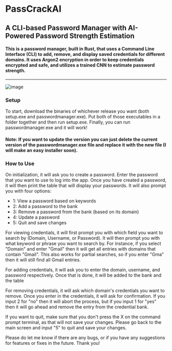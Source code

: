 # PassCrackAI
## A CLI-based Password Manager with AI-Powered Password Strength Estimation

#### This is a password manager, built in Rust, that uses a Command Line Interface (CLI) to add, remove, and display saved credentials for different domains. It uses Argon2 encryption in order to keep credentials encrypted and safe, and utilizes a trained CNN to estimate password strength. 
---

![image](https://github.com/user-attachments/assets/f16c1c05-4576-46f0-bf8a-c8a7825621c9)


### Setup
To start, download the binaries of whichever release you want (both setup.exe and passwordmanager.exe). Put both of those executables in a folder together and then run setup.exe. Finally, you can run passwordmanager.exe and it will work!
 
#### Note: If you want to update the version you can just delete the current version of the passwordmanager.exe file and replace it with the new file (I will make an easy installer soon).

### How to Use
On initialization, it will ask you to create a password. Enter the password that you want to use to log into the app. Once you have created a password, it will then print the table that will display your passwords. It will also prompt you with four options:
- 1: View a password based on keywords
- 2: Add a password to the bank
- 3: Remove a password from the bank (based on its domain)
- 4: Update a password
- 5: Quit and save changes

For viewing credentials, it will first prompt you with which field you want to search by (Domain, Username, or Password). It will then prompt you with what keyword or phrase you want to search by. For instance, if you select "Domain" and enter "Gmail" then it will get all entries with domains that contain "Gmail". This also works for partial searches, so if you enter "Gma" then it will still find all Gmail entries.

For adding credentials, it will ask you to enter the domain, username, and password respectively. Once that is done, it will be added to the bank and the table

For removing credentials, it will ask which domain's credentials you want to remove. Once you enter in the credentials, it will ask for confirmation. If you input 2 for "no" then it will abort the process, but if you input 1 for "yes" then it will go ahead and remove the entry from the credential bank.

If you want to quit, make sure that you don't press the X on the command prompt terminal, as that will not save your changes. Please go back to the main screen and input "5" to quit and save your changes.

Please do let me know if there are any bugs, or if you have any suggestions for features or fixes in the future. Thank you!
